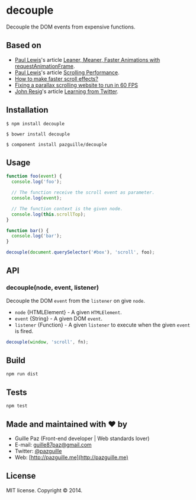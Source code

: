 # decouple

Decouple the DOM events from expensive functions.

## Based on
- [Paul Lewis](https://twitter.com/aerotwist)'s article [Leaner, Meaner, Faster Animations with requestAnimationFrame](http://www.html5rocks.com/en/tutorials/speed/animations).
- [Paul Lewis](https://twitter.com/aerotwist)'s article [Scrolling Performance](http://www.html5rocks.com/en/tutorials/speed/scrolling).
- [How to make faster scroll effects?](https://gist.github.com/Warry/4254579)
- [Fixing a parallax scrolling website to run in 60 FPS](http://kristerkari.github.io/adventures-in-webkit-land/blog/2013/08/30/fixing-a-parallax-scrolling-website-to-run-in-60-fps/)
- [John Resig](https://twitter.com/jeresig)'s article [Learning from Twitter](http://ejohn.org/blog/learning-from-twitter/).


## Installation

    $ npm install decouple

    $ bower install decouple

    $ component install pazguille/decouple

## Usage
```js
function foo(event) {
  console.log('foo');

  // The function receive the scroll event as parameter.
  console.log(event);

  // The function context is the given node.
  console.log(this.scrollTop);
}

function bar() {
  console.log('bar');
}

decouple(document.querySelector('#box'), 'scroll', foo);
```

## API

### decouple(node, event, listener)
Decouple the DOM `event` from the `listener` on give `node`.
- `node` {HTMLElement} - A given `HTMLElement`.
- `event` {String} - A given DOM `event`.
- `listener` {Function} - A given `listener` to execute when the given `event` is fired.

```js
decouple(window, 'scroll', fn);
```

## Build

    npm run dist

## Tests

    npm test

## Made and maintained with ❤ by
- Guille Paz (Front-end developer | Web standards lover)
- E-mail: [guille87paz@gmail.com](mailto:guille87paz@gmail.com)
- Twitter: [@pazguille](http://twitter.com/pazguille)
- Web: [http://pazguille.me](http://pazguille.me)

## License
MIT license. Copyright © 2014.
